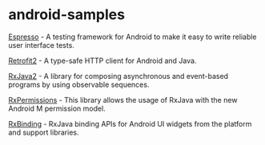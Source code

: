 # android-samples

[Espresso][1] - A testing framework for Android to make it easy to write reliable user interface tests.

[Retrofit2][2] - A type-safe HTTP client for Android and Java.

[RxJava2][3] - A library for composing asynchronous and event-based programs by using observable sequences.

[RxPermissions][4] - This library allows the usage of RxJava with the new Android M permission model.

[RxBinding][5] - RxJava binding APIs for Android UI widgets from the platform and support libraries.

[1]: https://github.com/ben-ying/android-samples/tree/master/Espresso
[2]: https://github.com/ben-ying/android-samples/tree/master/Retrofit2
[3]: https://github.com/ben-ying/android-samples/tree/master/RxJava2
[4]: https://github.com/ben-ying/android-samples/tree/master/RxPermissions
[5]: https://github.com/ben-ying/android-samples/tree/master/RxBinding
